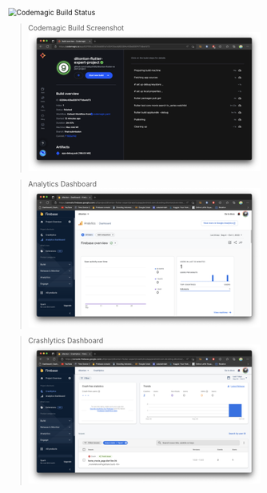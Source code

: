 ![Codemagic Build Status](https://api.codemagic.io/apps/62ff90cc2826dd981a7c0547/default-workflow/status_badge.svg)

> Codemagic Build Screenshot
> ![Codemagic Build](img/codemagic_build.png)

> Analytics Dashboard
> ![Analytics Dashboard](img/analytics_dashboard.png)

> Crashlytics Dashboard
> ![Crashlytics Dashboard](img/crashlytics_dashboard.png)